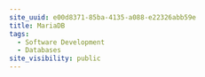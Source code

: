 ```yaml
---
site_uuid: e00d8371-85ba-4135-a088-e22326abb59e
title: MariaDB
tags:
  - Software Development
  - Databases
site_visibility: public
---
```


